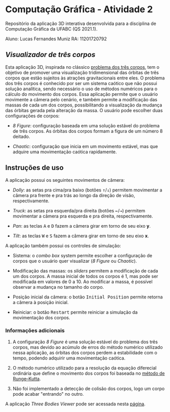 # Computação Gráfica - Atividade 2

Repositório da aplicação 3D interativa desenvolvida para a disciplina de Computação Gráfica da UFABC (QS 2021.1).

Aluno: Lucas Fernandes Muniz
RA: 11201720792

##  *Visualizador de três corpos*

Esta aplicação 3D, inspirada no clássico [problema dos três corpos](https://pt.wikipedia.org/wiki/Problema_dos_tr%C3%AAs_corpos), tem o objetivo de promover uma visualização tridimensional das órbitas de três corpos que estão sujeitos às atrações gravitacionais entre eles. O problema dos três corpos é conhecido por ser um sistema caótico que não possui solução analítica, sendo necessário o uso de métodos numéricos para o cálculo do movimento dos corpos. Essa aplicação permite que o usuário movimente a câmera pelo cenário, e também permite a modificação das massas de cada um dos corpos, possibilitando a visualização da mudança das órbitas gerada pela alteração da massa. O usuário pode escolher duas configurações de corpos:

* *8 Figure*: configuração baseada em uma solução estável do problema de três corpos. As órbitas dos corpos formam a figura de um número 8 deitado. 

* *Chaotic*: configuração que inicia em um movimento estável, mas que adquire uma movimentação caótica rapidamente.

## Instruções de uso

A aplicação possui os seguintes movimentos de câmera:

* *Dolly*: as setas pra cima/pra baixo (botões <kbd>↑</kbd>/<kbd>↓</kbd>) permitem movimentar a câmera pra frente e pra trás ao longo da direção de visão, respectivamente.

* *Truck*: as setas pra esquerda/pra direita (botões <kbd>←</kbd>/<kbd>→</kbd>)  permitem movimentar a câmera pra esquerda e pra direita, respectivamente.

* *Pan*: as teclas <kbd>A</kbd> e <kbd>D</kbd> fazem a câmera girar em torno de seu eixo **y**.

* *Tilt*: as teclas <kbd>W</kbd> e <kbd>S</kbd> fazem a câmera girar em torno de seu eixo **x**.

A aplicação também possui os controles de simulação:

* Sistema: o *combo box* system permite escolher a configuração de corpos que o usuário quer visualizar (*8 Figure* ou *Chaotic*).

* Modificação das massas: os *sliders* permitem a modificação de cada um dos corpos. A massa inicial de todos os corpos é 1, mas pode ser modificada em valores de 0 a 10. Ao modificar a massa, é possível observar a mudança no tamanho do corpo.

* Posição inicial da câmera: o botão <kbd>Initial Position</kbd> permite retorna a câmera à posição inicial. 

* Reiniciar: o botão <kbd>Restart</kbd> permite reiniciar a simulação da movimentação dos corpos. 


### Informações adicionais

1. A configuração *8 Figure* é uma solução estável do problema dos três corpos, mas devido ao acúmulo de erros do método numérico utilizado nessa aplicação, as órbitas dos corpos perdem a estabilidade com o tempo, podendo adquirir uma movimentação caótica.

2. O método numérico utilizado para a resolução da equação diferecial ordinária que define o movimento dos corpos foi baseada no [método de Runge–Kutta](https://pt.wikipedia.org/wiki/M%C3%A9todo_de_Runge-Kutta).

3. Não foi implementado a detecção de colisão dos corpos, logo um corpo pode acabar "entrando" no outro.

A aplicação *Three Bodies Viewer* pode ser acessada nesta [página](https://lucas-muniz.github.io/ComputacaoGrafica-abcgapps/threebodies/).
